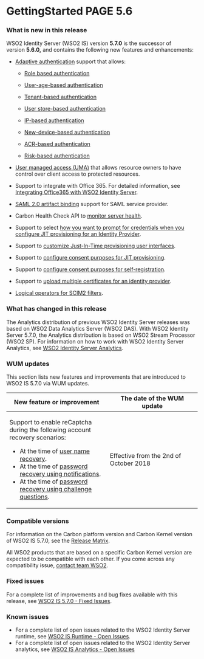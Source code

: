 # GettingStarted PAGE 5.6

### What is new in this release

WSO2 Identity Server (WSO2 IS) version **5.7.0** is the successor of
version **5.6.0,** and contains the following new features and
enhancements:

-   [Adaptive
    authentication](https://docs.wso2.com/display/IS570/Adaptive+Authentication)
    support that allows:
    -   [Role based
        authentication](https://docs.wso2.com/display/IS570/Configuring+Role-Based+Adaptive+Authentication)

    -   [User-age-based
        authentication](https://docs.wso2.com/display/IS570/Configuring+User-Age-Based+Adaptive+Authentication)

    -   [Tenant-based
        authentication](https://docs.wso2.com/display/IS570/Configuring+Tenant-Based+Adaptive+Authentication)

    -   [User store-based
        authentication](https://docs.wso2.com/display/IS570/Configuring+User-Age-Based+Adaptive+Authentication)

    -   [IP-based
        authentication](https://docs.wso2.com/display/IS570/Configuring+IP-Based+Adaptive+Authentication)

    -   [New-device-based
        authentication](https://docs.wso2.com/display/IS570/Configuring+New-Device-Based+Adaptive+Authentication)

    -   [ACR-based
        authentication](https://docs.wso2.com/display/IS570/Configuring+ACR-Based+Adaptive+Authentication)

    -   [Risk-based
        authentication](https://docs.wso2.com/display/IS570/Configuring+Risk-Based+Adaptive+Authentication)

-   [User managed access
    (UMA)](https://docs.wso2.com/display/IS570/User+Managed+Access) that
    allows resource owners to have control over client access to
    protected resources.
-   Support to integrate with Office 365. For detailed information, see
    [Integrating Office365 with WSO2 Identity
    Server](https://docs.wso2.com/display/IS570/Logging+in+to+Office365+Using+WSO2+Identity+Server).
-   [SAML 2.0 artifact
    binding](https://docs.wso2.com/display/IS570/Configuring+SAML+2.0+Artifact+Binding) support
    for SAML service provider.
-   Carbon Health Check API to [monitor server
    health](https://docs.wso2.com/display/ADMIN44x/Monitoring+Server+Health).
-   Support to select [how you want to prompt for credentials when you
    configure JIT provisioning for an Identity
    Provider](https://docs.wso2.com/display/IS570/Configuring+Just-In-Time+Provisioning+for+an+Identity+Provider#ConfiguringJust-In-TimeProvisioningforanIdentityProvider-PromptCreds).
-   Support to [customize Just-In-Time provisioning user
    interfaces](https://docs.wso2.com/display/IS570/Customizing+Just-In-Time+Provisioning+User+Interfaces).

-   Support to [configure consent purposes for JIT
    provisioning](https://docs.wso2.com/display/IS570/Configuring+Just-In-Time+Provisioning+Consent+Purposes).

-   Support to [configure consent purposes for
    self-registration](https://docs.wso2.com/display/IS570/Self-Registration+and+Account+Confirmation#Self-RegistrationandAccountConfirmation-SelfRegConsentConfiguringself-registrationconsentpurposes).

-   Support to [upload multiple certificates for an identity
    provider](https://docs.wso2.com/display/IS570/Adding+and+Configuring+an+Identity+Provider#AddingandConfiguringanIdentityProvider-multipleCert).
-   [Logical operators for SCIM2
    filters](https://docs.wso2.com/display/IS570/SCIM+2.0+REST+APIs). 

### What has changed in this release

The Analytics distribution of previous WSO2 Identity Server releases was
based on WSO2 Data Analytics Server (WSO2 DAS). With WSO2 Identity
Server 5.7.0, the Analytics distribution is based on WSO2 Stream
Processor (WSO2 SP). For information on how to work with WSO2 Identity
Server Analytics, see [WSO2 Identity Server
Analytics](https://docs.wso2.com/display/IS570/Analytics).

### WUM updates

This section lists new features and improvements that are introduced to
WSO2 IS 5.7.0 via WUM updates.

<table>
<colgroup>
<col style="width: 52%" />
<col style="width: 47%" />
</colgroup>
<thead>
<tr class="header">
<th>New feature or improvement</th>
<th>The date of the WUM update</th>
</tr>
</thead>
<tbody>
<tr class="odd">
<td><p>Support to enable reCaptcha during the following account recovery scenarios:</p>
<ul>
<li>At the time of <a href="https://docs.wso2.com/display/IS570/Username+Recovery#UsernameRecovery-reCaptchaforusernamerecovery">user name recovery</a>.</li>
<li>At the time of <a href="https://docs.wso2.com/display/IS570/Password+Recovery#PasswordRecovery-reCaptchaforpasswordrecoveryusingnotifications">password recovery using notifications</a>.</li>
<li>At the time of <a href="https://docs.wso2.com/display/IS570/Password+Recovery#PasswordRecovery-reCaptchaforpasswordrecoveryusingchallengequestions">password recovery using challenge questions</a>.</li>
</ul></td>
<td>Effective from the 2nd of October 2018</td>
</tr>
</tbody>
</table>

### Compatible versions

For information on the Carbon platform version and Carbon Kernel version
of WSO2 IS 5.7.0, see the [Release
Matrix](https://wso2.com/products/carbon/release-matrix/).

All WSO2 products that are based on a specific Carbon Kernel version are
expected to be compatible with each other. If you come across any
compatibility issue, [contact team WSO2](https://wso2.com/contact/).

### Fixed issues

For a complete list of improvements and bug fixes available with this
release, see [WSO2 IS 5.7.0 - Fixed
Issues](https://github.com/wso2/product-is/milestone/45?closed=1).

### Known issues

-   For a complete list of open issues related to the WSO2 Identity
    Server runtime, see [WSO2 IS Runtime - Open
    Issues](https://github.com/wso2/product-is/issues).
-   For a complete list of open issues related to the WSO2 Identity
    Server analytics, see [WSO2 IS Analytics - Open
    Issues](https://github.com/wso2/analytics-is/issues)
